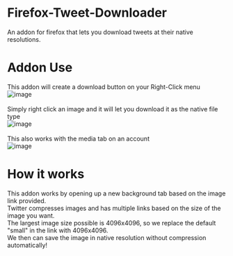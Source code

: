 # Firefox-Tweet-Downloader
 An addon for firefox that lets you download tweets at their native resolutions.

# Addon Use
This addon will create a download button on your Right-Click menu <br />
![image](https://github.com/DiamondBullet54/Firefox-Tweet-Downloader/assets/93168049/b71c180c-10cc-46cf-b3f8-8389bc8a916e)<br />
<br />
Simply right click an image and it will let you download it as the native file type <br />
![image](https://github.com/DiamondBullet54/Firefox-Tweet-Downloader/assets/93168049/351379b7-2dc5-4e0b-a56b-06d8149f2a32)<br />
<br />
This also works with the media tab on an account <br />
![image](https://github.com/DiamondBullet54/Firefox-Tweet-Downloader/assets/93168049/40c89d66-864c-4e3a-b289-c59f8f894346)


# How it works
This addon works by opening up a new background tab based on the image link provided. <br />
Twitter compresses images and has multiple links based on the size of the image you want. <br />
The largest image size possible is 4096x4096, so we replace the default "small" in the link with 4096x4096. <br />
We then can save the image in native resolution without compression automatically!

